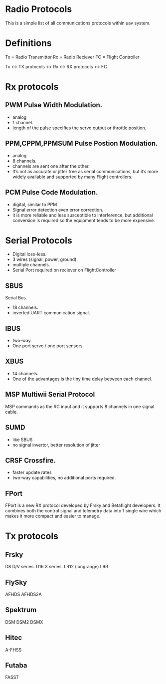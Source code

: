 # Radio Protocols
This is a simple list of all communications protocols within uav system.

# Definitions
Tx  = Radio Transmittor
Rx  = Radio Reciever
FC  = Flight Controller

Tx <-> TX protocols <-> Rx <-> RX protocols <-> FC

# Rx protocols

## PWM  Pulse Width Modulation. 
- analog
- 1 channel.
- length of the pulse specifies the servo output or throttle position.

## PPM,CPPM,PPMSUM  Pulse Postion Modulation.
- analog
- 8 channels.
- channels are sent one after the other.
- It’s not as accurate or jitter free as serial communications, but it’s more widely available and supported by many Flight controllers.

## PCM  Pulse Code Modulation.
- digital, similar to PPM
- Signal error detection even error correction.
- it is more reliable and less susceptible to interference, but additional conversion is required so the equipment tends to be more expensive.


# Serial Protocols
- Digital loss-less.
- 3 wires (signal, power, ground).
- multiple channels.
- Serial Port required on reciever on FlightController

## SBUS
Serial Bus.
- 18 channels.
- inverted UART communication signal.

## IBUS
- two-way.
- One port servo / one port sensors

## XBUS
- 14 channels. 
- One of the advantages is the tiny time delay between each channel.

## MSP  Multiwii Serial Protocol
MSP commands as the RC input and it supports 8 channels in one signal cable.

## SUMD 
- like SBUS
- no signal invertor, better resolution of jitter

## CRSF Crossfire.
- faster update rates
- two-way capabilities, no additional ports required.

## FPort
FPort is a new RX protocol developed by Frsky and Betaflight developers. It combines both the control signal and telemetry data into 1 single wire which makes it more compact and easier to manage.


# Tx protocols

## Frsky
D8      D/V series.
D16     X series.
LR12    (longrange) L9R

## FlySky
AFHDS
AFHDS2A

## Spektrum
DSM
DSM2
DSMX

## Hitec
A-FHSS

## Futaba
FASST
